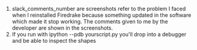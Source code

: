 1. slack_comments_number are screenshots refer to the problem I faced when I reinstalled Firedrake because something updated in the software which made it stop working. The comments given to me by the developer are shown in the screenshots.
2. If you run with ipython --pdb yourscript.py you'll drop into a debugger and be able to inspect the shapes
